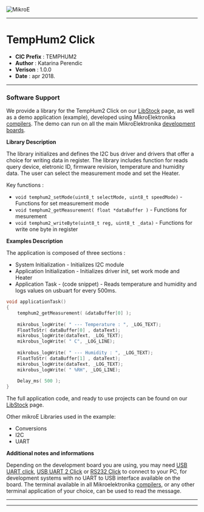 ![MikroE](http://www.mikroe.com/img/designs/beta/logo_small.png)

---

# TempHum2 Click

- **CIC Prefix**  : TEMPHUM2
- **Author**      : Katarina Perendic
- **Verison**     : 1.0.0
- **Date**        : apr 2018.

---

### Software Support

We provide a library for the TempHum2 Click on our [LibStock](https://libstock.mikroe.com/projects/view/2409/temp-amp-hum-2-click) 
page, as well as a demo application (example), developed using MikroElektronika 
[compilers](http://shop.mikroe.com/compilers). The demo can run on all the main 
MikroElektronika [development boards](http://shop.mikroe.com/development-boards).

**Library Description**

The library initializes and defines the I2C bus driver and drivers that offer a choice for writing data in register.
The library includes function for reads query device, eletronic ID, firmware revision, temperature and humidity data.
The user can select the measurement mode and set the Heater.

Key functions :

- ``` void temphum2_setMode(uint8_t selectMode, uint8_t speedMode) ``` - Functions for set measurement mode
- ``` void temphum2_getMeasurement( float *dataBuffer ) ``` - Functions for mesurement 
- ``` void temphum2_writeByte(uint8_t reg, uint8_t _data) ``` - Functions for write one byte in register

**Examples Description**

The application is composed of three sections :

- System Initialization - Initializes I2C module
- Application Initialization - Initializes driver init, set work mode and Heater
- Application Task - (code snippet) - Reads temperature and humidity and logs values on usbuart for every 500ms.

```.c
void applicationTask()
{
    temphum2_getMeasurement( &dataBuffer[0] );
    
    mikrobus_logWrite( " --- Temperature : ", _LOG_TEXT);
    FloatToStr( dataBuffer[0] , dataText);
    mikrobus_logWrite(dataText, _LOG_TEXT);
    mikrobus_logWrite( " C", _LOG_LINE);
    
    mikrobus_logWrite( " --- Humidity : ", _LOG_TEXT);
    FloatToStr( dataBuffer[1] , dataText);
    mikrobus_logWrite(dataText, _LOG_TEXT);
    mikrobus_logWrite( " %RH", _LOG_LINE);
    
    Delay_ms( 500 );
}
```

The full application code, and ready to use projects can be found on our 
[LibStock](https://libstock.mikroe.com/projects/view/2409/temp-amp-hum-2-click) page.

Other mikroE Libraries used in the example:

- Conversions
- I2C
- UART

**Additional notes and informations**

Depending on the development board you are using, you may need 
[USB UART click](http://shop.mikroe.com/usb-uart-click), 
[USB UART 2 Click](http://shop.mikroe.com/usb-uart-2-click) or 
[RS232 Click](http://shop.mikroe.com/rs232-click) to connect to your PC, for 
development systems with no UART to USB interface available on the board. The 
terminal available in all Mikroelektronika 
[compilers](http://shop.mikroe.com/compilers), or any other terminal application 
of your choice, can be used to read the message.

---
---

